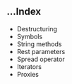 ## ...Index

* Destructuring
* Symbols
* String methods
* Rest parameters
* Spread operator
* Iterators
* Proxies

